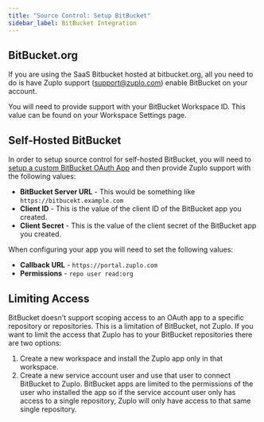 ```yaml
---
title: "Source Control: Setup BitBucket"
sidebar_label: BitBucket Integration
---
```


## BitBucket.org

If you are using the SaaS Bitbucket hosted at bitbucket.org, all you need to do
is have Zuplo support (support@zuplo.com) enable BitBucket on your account.

You will need to provide support with your BitBucket Workspace ID. This value
can be found on your Workspace Settings page.

## Self-Hosted BitBucket

In order to setup source control for self-hosted BitBucket, you will need to
[setup a custom BitBucket OAuth App](https://support.atlassian.com/bitbucket-cloud/docs/integrate-another-application-through-oauth/)
and then provide Zuplo support with the following values:

- **BitBucket Server URL** - This would be something like
  `https://bitbucekt.example.com`
- **Client ID** - This is the value of the client ID of the BitBucket app you
  created.
- **Client Secret** - This is the value of the client secret of the BitBucket
  app you created.

When configuring your app you will need to set the following values:

- **Callback URL** - `https://portal.zuplo.com`
- **Permissions** - `repo user read:org`

## Limiting Access

BitBucket doesn't support scoping access to an OAuth app to a specific
repository or repositories. This is a limitation of BitBucket, not Zuplo. If you
want to limit the access that Zuplo has to your BitBucket repositories there are
two options:

1. Create a new workspace and install the Zuplo app only in that workspace.
2. Create a new service account user and use that user to connect BitBucket to
   Zuplo. BitBucket apps are limited to the permissions of the user who
   installed the app so if the service account user only has access to a single
   repository, Zuplo will only have access to that same single repository.

